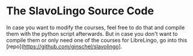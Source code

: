 # The SlavoLingo Source Code

In case you want to modify the courses, feel free to do that and compile them with the python script afterwards. But in case you don't want to compile them or only need one of the courses for LibreLingo, go into this [repo](https://github.com/ginschel/slavolingo].
